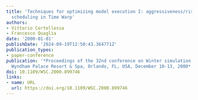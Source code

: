 ```yaml
---
title: 'Techniques for optimizing model execution I: aggressiveness/risk effects based
  scheduling in Time Warp'
authors:
- Vittorio Cortellessa
- Francesco Quaglia
date: '2000-01-01'
publishDate: '2024-09-19T12:50:43.364771Z'
publication_types:
- paper-conference
publication: '*Proceedings of the 32nd conference on Winter simulation, WSC 2000,
  Wyndham Palace Resort & Spa, Orlando, FL, USA, December 10-13, 2000*'
doi: 10.1109/WSC.2000.899746
links:
- name: URL
  url: https://doi.org/10.1109/WSC.2000.899746
---
```

